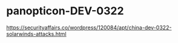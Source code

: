 # panopticon-DEV-0322

https://securityaffairs.co/wordpress/120084/apt/china-dev-0322-solarwinds-attacks.html
